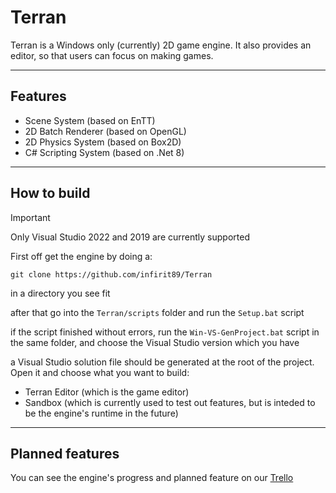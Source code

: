 # Terran

Terran is a Windows only (currently) 2D game engine. It also provides an editor, so that users can focus on making games.

---
## Features

* Scene System (based on EnTT)
* 2D Batch Renderer (based on OpenGL)
* 2D Physics System (based on Box2D)
* C# Scripting System (based on .Net 8)

---
## How to build

> [!IMPORTANT]
> Only Visual Studio 2022 and 2019 are currently supported

First off get the engine by doing a:
```
git clone https://github.com/infirit89/Terran
```
in a directory you see fit

after that go into the ```Terran/scripts``` folder and run the ```Setup.bat``` script

if the script finished without errors, run the ```Win-VS-GenProject.bat``` script in the same folder, and choose the Visual Studio version which you have

a Visual Studio solution file should be generated at the root of the project. Open it and choose what you want to build:

* Terran Editor (which is the game editor)
* Sandbox (which is currently used to test out features, but is inteded to be the engine's runtime in the future)

---

## Planned features

You can see the engine's progress and planned feature on our [Trello][trelloDef]


[trelloDef]: https://trello.com/b/A212TiBI/terran